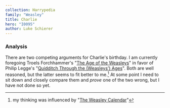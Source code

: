 ```yaml
---
collection: Harrypedia
family: "Weasley"
title: Charlie
hero: "I0095"
author: Luke Schierer
---
```



### Analysis

There are two competing arguments for Charlie's birthday.  I am currently foregoing
Troels Forchhammer's "[The Age of the Weasleys][TAW]" in favor of Philip Legge's
"[Quidditch Through the (Weasleys’) Ages][QTWA]".  Both are well reasoned, but
the latter seems to fit better to me.[^221202-3]  At some point I need to sit
down and closely compare them and *prove* one of the two wrong, but I have not
done so yet.

[TAW]: <https://www.hp-lexicon.org/2004/05/02/the-age-of-the-weasleys/>

[QTWA]: <https://www.hp-lexicon.org/2007/07/18/quidditch-through-the-weasleys-ages-or-the-unusual-career-of-charles-weasley/> 

[^221202-3]: my thinking was influenced by "[The Weasley Calendar](https://www.redhen-publications.com/Wcalendar.html)" 

